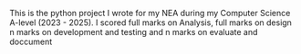 This is the python project I wrote for my NEA during my Computer Science A-level (2023 - 2025).
I scored full marks on Analysis, full marks on design n marks on development and testing and n marks on evaluate and doccument
